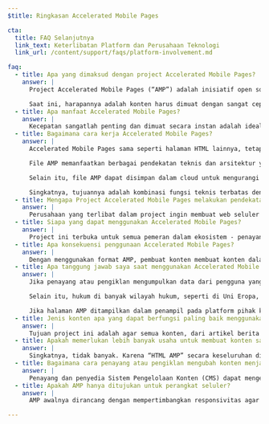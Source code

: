 ```yaml
---
$title: Ringkasan Accelerated Mobile Pages

cta:
  title: FAQ Selanjutnya
  link_text: Keterlibatan Platform dan Perusahaan Teknologi
  link_url: /content/support/faqs/platform-involvement.md

faq:
  - title: Apa yang dimaksud dengan project Accelerated Mobile Pages?
    answer: |
      Project Accelerated Mobile Pages (“AMP”) adalah inisiatif open source yang merupakan hasil diskusi penayang dan perusahaan teknologi tentang kebutuhan untuk meningkatkan seluruh ekosistem konten seluler untuk semua orang -- penayang, platform pelanggan, pengiklan, pembuat, dan pengguna.

      Saat ini, harapannya adalah konten harus dimuat dengan sangat cepat dan mudah diakses. Kenyataannya, konten memerlukan beberapa detik untuk dimuat, atau, karena pengguna meninggalkan halaman yang lambat untuk dimuat, konten tidak pernah dimuat penuh. Accelerated Mobile Pages adalah halaman yang dirancang untuk dimuat hampir secara instan -- sebuah langkah untuk membuat web seluler menjadi lebih baik bagi semua pihak.
  - title: Apa manfaat Accelerated Mobile Pages?
    answer: |
      Kecepatan sangatlah penting dan dimuat secara instan adalah idealnya. Penelitian menunjukkan bahwa rasio pantulan yang lebih tinggi terkait dengan halaman web yang dimuat lebih lambat. Menggunakan format AMP akan membuat pengguna jauh lebih tertarik untuk melihat dan terlibat dengan lebih banyak konten. Tetapi ini bukan hanya tentang kecepatan dan performa. Kami juga ingin mempromosikan distribusi yang disempurnakan sehingga penayang dan pengiklan dapat mengambil keuntungan dari potensi web terbuka agar konten mereka muncul di mana saja dengan cepat -- pada berbagai platform dan aplikasi -- yang dapat menghasilkan lebih banyak pendapatan.
  - title: Bagaimana cara kerja Accelerated Mobile Pages?
    answer: |
      Accelerated Mobile Pages sama seperti halaman HTML lainnya, tetapi dengan serangkaian fungsi teknis diizinkan yang terbatas, yang ditetapkan dan diatur oleh spesifikasi AMP open source. Sama seperti semua halaman web, Accelerated Mobile Pages akan dimuat di browser modern atau webview aplikasi apa pun.

      File AMP memanfaatkan berbagai pendekatan teknis dan arsitektur yang memprioritaskan kecepatan untuk memberikan pengalaman yang lebih cepat bagi pengguna. Developer AMP dapat menggunakan library komponen web yang kaya dan berkembang yang menawarkan kemampuan untuk menyematkan objek multimedia seperti video dan postingan sosial, menampilkan iklan, atau mengumpulkan analisis. Tujuannya bukan untuk menyeragamkan tampilan dan nuansa konten, tetapi untuk membangun inti teknis yang lebih umum di antara halaman yang mempercepat waktu muat.

      Selain itu, file AMP dapat disimpan dalam cloud untuk mengurangi waktu muat konten bagi pengguna perangkat seluler. Dengan menggunakan format AMP, pembuat konten membuat konten dalam file AMP yang dapat disimpan dalam cache oleh pihak ketiga. Pada jenis framework ini, penayang dan pengiklan terus mengontrol konten mereka, tetapi platform dapat menyimpan dalam cache atau mencerminkan konten dengan mudah untuk kecepatan penayangan yang optimal bagi pengguna. Google memberikan [Cache AMP Google](https://developers.google.com/amp/cache/) yang dapat digunakan gratis oleh siapa pun, dan semua AMP akan disimpan dalam cache oleh Cache AMP Google. Perusahaan lain juga dapat membuat cache AMP mereka sendiri.

      Singkatnya, tujuannya adalah kombinasi fungsi teknis terbatas dengan sistem distribusi yang dibuat dengan penyimpanan dalam cache akan menghasilkan halaman yang memiliki performa lebih baik, dan meningkatkan pengembangan audiens.
  - title: Mengapa Project Accelerated Mobile Pages melakukan pendekatan open source?
    answer: |
      Perusahaan yang terlibat dalam project ingin membuat web seluler berfungsi lebih baik untuk semua -- tidak hanya untuk satu platform, sekumpulan teknologi, sekumpulan penayang, atau sekumpulan pengiklan. Membuat project sumber terbuka memungkinkan orang-orang untuk berkontribusi dan berbagi ide serta kode mereka untuk mempercepat web seluler. Kami masih berada di awal perjalanan ini dan berharap perusahaan teknologi, pengiklan, dan penayang lainnya bergabung bersama kami.
  - title: Siapa yang dapat menggunakan Accelerated Mobile Pages?
    answer: |
      Project ini terbuka untuk semua pemeran dalam ekosistem - penayang, platform pelanggan, pengiklan, dan pembuat. Untuk mengetahui perusahaan dan situs apa saja yang menggunakan AMP, buka [halaman Siapa](/support/faqs/supported-platforms.html).
  - title: Apa konsekuensi penggunaan Accelerated Mobile Pages?
    answer: |
      Dengan menggunakan format AMP, pembuat konten membuat konten dalam file AMP yang dapat di-crawl, diindeks & ditampilkan (tunduk pada protokol pengecualian robot), dan disimpan dalam cache oleh pihak ketiga.
  - title: Apa tanggung jawab saya saat menggunakan Accelerated Mobile Pages?
    answer: |
      Jika penayang atau pengiklan mengumpulkan data dari pengguna yang melihat halaman AMP-nya, pengumpulan data tersebut diatur oleh kebijakan privasinya.  Penayang atau pengiklan bertanggung jawab untuk mengungkapkan kebijakan privasinya, idealnya dengan menyertakan link ke kebijakan tersebut pada tiap halaman AMP-nya.

      Selain itu, hukum di banyak wilayah hukum, seperti di Uni Eropa, mewajibkan situs memberikan informasi tentang cookie dan bentuk penyimpanan lokal lainnya yang digunakan di situs (termasuk halaman AMP) kepada pengunjung. Biasanya, hukum ini juga mewajibkan situs untuk mendapatkan izin.  Situs bertanggung jawab untuk menentukan, berdasarkan penggunaan cookie-nya, jenis pemberitahuan apa yang sesuai.  Informasi tambahan dan fitur untuk menghasilkan pemberitahuan cookie dapat dilihat di www.cookiechoices.org.  Perhatikan bahwa komponen AMP [amp-user-notification](/id/docs/reference/components/amp-user-notification.html) memberikan cara untuk menampilkan notifikasi yang dapat ditutup kepada pengguna.

      Jika halaman AMP ditampilkan dalam penampil pada platform pihak ketiga, seperti Google AMP Viewer di Google Penelusuran, penampil dapat berupa lingkungan campuran tempat halaman AMP dan platform pihak ketiga dapat mengumpulkan data tentang pengguna.  Dalam kasus seperti itu, pengumpulan data oleh masing-masing pihak diatur oleh kebijakan privasi pihak tersebut (yaitu, dalam lingkungan penampil campuran, data yang dikumpulkan oleh halaman AMP diatur oleh kebijakan privasinya dan data yang dikumpulkan oleh platform pihak ketiga diatur oleh kebijakan privasi platform).  Masing-masing pihak bertanggung jawab untuk mengungkapkan kebijakan privasinya dan mematuhi peraturan data yang relevan, termasuk hukum Eropa yang terkait dengan penggunaan cookie.
  - title: Jenis konten apa yang dapat berfungsi paling baik menggunakan Accelerated Mobile Pages?
    answer: |
      Tujuan project ini adalah agar semua konten, dari artikel berita hingga video dan dari blog hingga halaman niaga dan GIF, dapat berfungsi menggunakan Accelerated Mobile Pages.
  - title: Apakah memerlukan lebih banyak usaha untuk membuat konten saya berfungsi pada Accelerated Mobile Pages?
    answer: |
      Singkatnya, tidak banyak. Karena “HTML AMP” secara keseluruhan dibuat dari teknologi web yang sudah ada, proses pengembangannya mencerminkan proses yang sudah digunakan penayang dan pengiklan saat ini. Penayang dan pengiklan dapat mempelajari [spesifikasi HTML AMP](/id/docs/fundamentals/spec.html) di GitHub. Bagi mereka yang terbiasa dengan proses saat ini, kami tidak mengharapkan kurva pembelajaran yang signifikan.
  - title: Bagaimana cara penayang atau pengiklan mengubah konten menjadi HTML AMP?
    answer: |
      Penayang dan penyedia Sistem Pengelolaan Konten (CMS) dapat mengembangkan integrasi dengan CMS mereka untuk membuat konten AMP. Automattic sudah menerbitkan [plugin AMP WordPress](https://wordpress.org/plugins/amp/) dan kami berharap semua sistem pengelolaan konten akan menambah dukungan untuk halaman HTML AMP.
  - title: Apakah AMP hanya ditujukan untuk perangkat seluler?
    answer: |
      AMP awalnya dirancang dengan mempertimbangkan responsivitas agar berfungsi di *semua* ukuran layar.  Namun, beberapa fitur untuk platform pihak ketiga (misalnya, carousel Berita Utama Google) hanya dapat dirancang untuk perangkat seluler.  Hubungi platform pihak ketiga untuk menanyakan cara mereka menggunakan AMP.  Untuk informasi selengkapnya tentang halaman AMP seluler dan desktop, lihat postingan blog Paul Bakaus di [Tentang ‘seluler’ dalam Accelerated Mobile Pages](https://paulbakaus.com/2016/07/01/about-that-mobile-in-accelerated-mobile-pages/).

---
```

